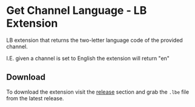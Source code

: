 # Get Channel Language - LB Extension
LB extension that returns the two-letter language code of the provided channel.

I.E. given a channel is set to English the extension will return "en"

## Download
To download the extension visit the [release](https://github.com/WaldoAndFriends/LB-Get-Channel-Language/releases) section and grab the `.lbe` file from the latest release.
